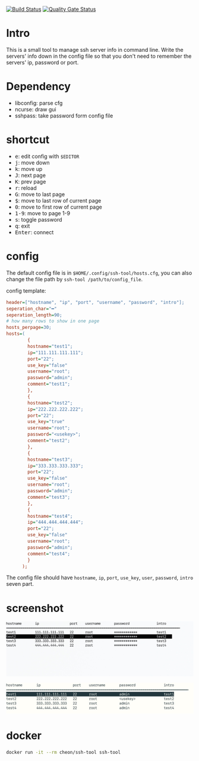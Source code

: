 [![Build Status](https://www.travis-ci.org/number317/ssh-tool.svg?branch=master)](https://www.travis-ci.org/number317/ssh-tool)
[![Quality Gate Status](https://sonarcloud.io/api/project_badges/measure?project=number317_ssh-tool&metric=alert_status)](https://sonarcloud.io/dashboard?id=number317_ssh-tool)

# Intro

This is a small tool to manage ssh server info in command line. Write the servers' info down in the config file so that you don't need to remember the servers' ip, password or port.

# Dependency

* libconfig: parse cfg
* ncurse: draw gui
* sshpass: take password form config file

# shortcut

* <kbd>e</kbd>: edit config with `$EDITOR`
* <kbd>j</kbd>: move down
* <kbd>k</kbd>: move up
* <kbd>J</kbd>: next page
* <kbd>K</kbd>: prev page
* <kbd>r</kbd>: reload
* <kbd>G</kbd>: move to last page
* <kbd>$</kbd>: move to last row of current page
* <kbd>0</kbd>: move to first row of current page
* <kbd>1-9</kbd>: move to page 1-9
* <kbd>s</kbd>: toggle password
* <kbd>q</kbd>: exit
* <kbd>Enter</kbd>: connect

# config

The default config file is in `$HOME/.config/ssh-tool/hosts.cfg`, you can also change the file path by `ssh-tool /path/to/config_file`.

config template:

```cfg
header=["hostname", "ip", "port", "username", "password", "intro"];
seperation_char="━"
seperation_length=90;
# how many rows to show in one page
hosts_perpage=30;
hosts=(
        {
        hostname="test1";
        ip="111.111.111.111";
        port="22";
        use_key="false"
        username="root";
        password="admin";
        comment="test1";
        },
        {
        hostname="test2";
        ip="222.222.222.222";
        port="22";
        use_key="true"
        username="root";
        password="<usekey>";
        comment="test2";
        },
        {
        hostname="test3";
        ip="333.333.333.333";
        port="22";
        use_key="false"
        username="root";
        password="admin";
        comment="test3";
        },
        {
        hostname="test4";
        ip="444.444.444.444";
        port="22";
        use_key="false"
        username="root";
        password="admin";
        comment="test4";
        }
      );
```

The config file should have `hostname`, `ip`, `port`, `use_key`, `user`, `password`, `intro` seven part.

# screenshot

![hide](./img/hide.jpg)

![show](./img/show.jpg)

# docker

```bash
docker run -it --rm cheon/ssh-tool ssh-tool
```
